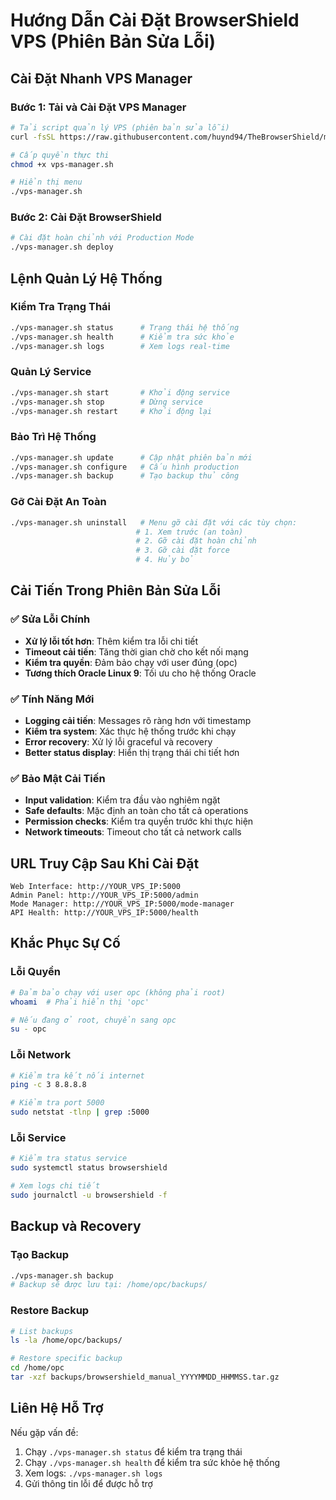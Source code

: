 # Hướng Dẫn Cài Đặt BrowserShield VPS (Phiên Bản Sửa Lỗi)

## Cài Đặt Nhanh VPS Manager

### Bước 1: Tải và Cài Đặt VPS Manager
```bash
# Tải script quản lý VPS (phiên bản sửa lỗi)
curl -fsSL https://raw.githubusercontent.com/huynd94/TheBrowserShield/main/scripts/vps-manager-fixed.sh -o vps-manager.sh

# Cấp quyền thực thi
chmod +x vps-manager.sh

# Hiển thị menu
./vps-manager.sh
```

### Bước 2: Cài Đặt BrowserShield
```bash
# Cài đặt hoàn chỉnh với Production Mode
./vps-manager.sh deploy
```

## Lệnh Quản Lý Hệ Thống

### Kiểm Tra Trạng Thái
```bash
./vps-manager.sh status      # Trạng thái hệ thống
./vps-manager.sh health      # Kiểm tra sức khỏe
./vps-manager.sh logs        # Xem logs real-time
```

### Quản Lý Service
```bash
./vps-manager.sh start       # Khởi động service
./vps-manager.sh stop        # Dừng service  
./vps-manager.sh restart     # Khởi động lại
```

### Bảo Trì Hệ Thống
```bash
./vps-manager.sh update      # Cập nhật phiên bản mới
./vps-manager.sh configure   # Cấu hình production
./vps-manager.sh backup      # Tạo backup thủ công
```

### Gỡ Cài Đặt An Toàn
```bash
./vps-manager.sh uninstall   # Menu gỡ cài đặt với các tùy chọn:
                            # 1. Xem trước (an toàn)
                            # 2. Gỡ cài đặt hoàn chỉnh
                            # 3. Gỡ cài đặt force
                            # 4. Hủy bỏ
```

## Cải Tiến Trong Phiên Bản Sửa Lỗi

### ✅ Sửa Lỗi Chính
- **Xử lý lỗi tốt hơn**: Thêm kiểm tra lỗi chi tiết
- **Timeout cải tiến**: Tăng thời gian chờ cho kết nối mạng
- **Kiểm tra quyền**: Đảm bảo chạy với user đúng (opc)
- **Tương thích Oracle Linux 9**: Tối ưu cho hệ thống Oracle

### ✅ Tính Năng Mới
- **Logging cải tiến**: Messages rõ ràng hơn với timestamp
- **Kiểm tra system**: Xác thực hệ thống trước khi chạy
- **Error recovery**: Xử lý lỗi graceful và recovery
- **Better status display**: Hiển thị trạng thái chi tiết hơn

### ✅ Bảo Mật Cải Tiến
- **Input validation**: Kiểm tra đầu vào nghiêm ngặt
- **Safe defaults**: Mặc định an toàn cho tất cả operations
- **Permission checks**: Kiểm tra quyền trước khi thực hiện
- **Network timeouts**: Timeout cho tất cả network calls

## URL Truy Cập Sau Khi Cài Đặt

```
Web Interface: http://YOUR_VPS_IP:5000
Admin Panel: http://YOUR_VPS_IP:5000/admin  
Mode Manager: http://YOUR_VPS_IP:5000/mode-manager
API Health: http://YOUR_VPS_IP:5000/health
```

## Khắc Phục Sự Cố

### Lỗi Quyền
```bash
# Đảm bảo chạy với user opc (không phải root)
whoami  # Phải hiển thị 'opc'

# Nếu đang ở root, chuyển sang opc
su - opc
```

### Lỗi Network  
```bash
# Kiểm tra kết nối internet
ping -c 3 8.8.8.8

# Kiểm tra port 5000
sudo netstat -tlnp | grep :5000
```

### Lỗi Service
```bash
# Kiểm tra status service
sudo systemctl status browsershield

# Xem logs chi tiết
sudo journalctl -u browsershield -f
```

## Backup và Recovery

### Tạo Backup
```bash
./vps-manager.sh backup
# Backup sẽ được lưu tại: /home/opc/backups/
```

### Restore Backup
```bash
# List backups
ls -la /home/opc/backups/

# Restore specific backup
cd /home/opc
tar -xzf backups/browsershield_manual_YYYYMMDD_HHMMSS.tar.gz
```

## Liên Hệ Hỗ Trợ

Nếu gặp vấn đề:
1. Chạy `./vps-manager.sh status` để kiểm tra trạng thái
2. Chạy `./vps-manager.sh health` để kiểm tra sức khỏe hệ thống  
3. Xem logs: `./vps-manager.sh logs`
4. Gửi thông tin lỗi để được hỗ trợ